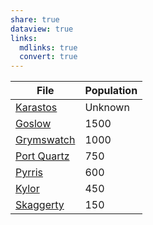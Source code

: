 ```yaml
---
share: true
dataview: true
links:
  mdlinks: true
  convert: true
---
```


| File                                                                        | Population |
| --------------------------------------------------------------------------- | ---------- |
| [Karastos](../Maps-&%20Geography/Cities%20&%20Towns/Karastos/Karastos.md)          | Unknown    |
| [Goslow](../Maps-&%20Geography/Cities%20&%20Towns/Goslow/Goslow.md)                | 1500       |
| [Grymswatch](../Maps-&%20Geography/Cities%20&%20Towns/Grymswatch/Grymswatch.md)    | 1000       |
| [Port Quartz](../Maps-&%20Geography/Cities%20&%20Towns/Port%20Quartz/Port-Quartz.md) | 750        |
| [Pyrris](../Maps-&%20Geography/Cities%20&%20Towns/Pyrris/Pyrris.md)                | 600        |
| [Kylor](../Maps-&%20Geography/Cities%20&%20Towns/Kylor/Kylor.md)                   | 450        |
| [Skaggerty](../Maps-&%20Geography/Cities%20&%20Towns/Skaggerty/Skaggerty.md)       | 150        |


